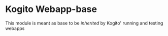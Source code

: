 Kogito Webapp-base
==================================

This module is meant as base to be *inherited* by Kogito' running and testing webapps